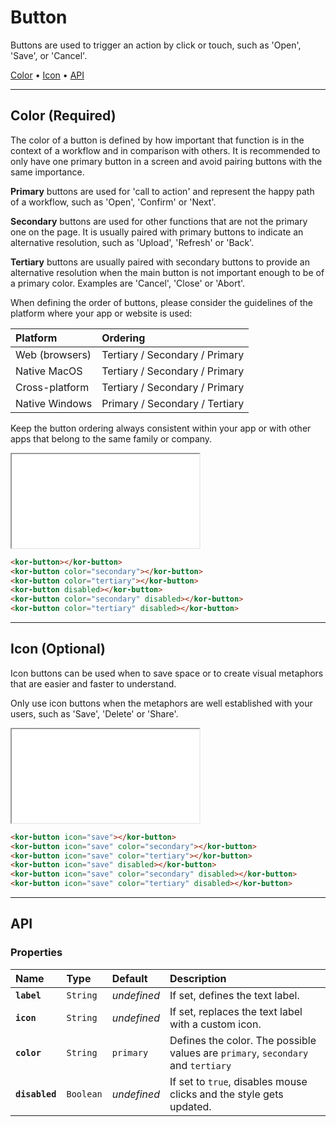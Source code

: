 # Button

Buttons are used to trigger an action by click or touch, such as 'Open', 'Save', or 'Cancel'.

[Color](components/button#color-(required)) • [Icon](components/button#icon-(optional)) • [API](components/button#api)

---

## Color (Required)

The color of a button is defined by how important that function is in the context of a workflow and in comparison with others. It is recommended to only have one primary button in a screen and avoid pairing buttons with the same importance.

**Primary** buttons are used for 'call to action' and represent the happy path of a workflow, such as 'Open', 'Confirm' or 'Next'.

**Secondary** buttons are used for other functions that are not the primary one on the page. It is usually paired with primary buttons to indicate an alternative resolution, such as 'Upload', 'Refresh' or 'Back'.

**Tertiary** buttons are usually paired with secondary buttons to provide an alternative resolution when the main button is not important enough to be of a primary color. Examples are 'Cancel', 'Close' or 'Abort'.

When defining the order of buttons, please consider the guidelines of the platform where your app or website is used:

| Platform | Ordering |
| :-- | :-- |
| Web (browsers) | Tertiary / Secondary / Primary |
| Native MacOS | Tertiary / Secondary / Primary |
| Cross-platform | Tertiary / Secondary / Primary |
| Native Windows | Primary / Secondary / Tertiary |

Keep the button ordering always consistent within your app or with other apps that belong to the same family or company.

<iframe src="./assets/docs/components/button/color.html"></iframe>

```html
<kor-button></kor-button>
<kor-button color="secondary"></kor-button>
<kor-button color="tertiary"></kor-button>
<kor-button disabled></kor-button>
<kor-button color="secondary" disabled></kor-button>
<kor-button color="tertiary" disabled></kor-button>
```

---

## Icon (Optional)

Icon buttons can be used when to save space or to create visual metaphors that are easier and faster to understand.

Only use icon buttons when the metaphors are well established with your users, such as 'Save', 'Delete' or 'Share'.

<iframe src="./assets/docs/components/button/icon.html"></iframe>

```html
<kor-button icon="save"></kor-button>
<kor-button icon="save" color="secondary"></kor-button>
<kor-button icon="save" color="tertiary"></kor-button>
<kor-button icon="save" disabled></kor-button>
<kor-button icon="save" color="secondary" disabled></kor-button>
<kor-button icon="save" color="tertiary" disabled></kor-button>
```

---

## API

### Properties

| Name | Type | Default | Description |
| :-- | :-- | :-- | :-- |
| **`label`** | `String` | _undefined_ | If set, defines the text label. |
| **`icon`** | `String` | _undefined_ | If set, replaces the text label with a custom icon. |
| **`color`** | `String` | `primary` | Defines the color. The possible values are `primary`, `secondary` and `tertiary` |
| **`disabled`** | `Boolean` | _undefined_ | If set to `true`, disables mouse clicks and the style gets updated. |